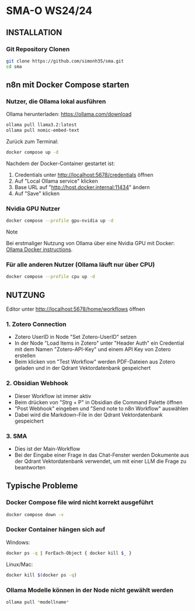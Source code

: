 # SMA-O WS24/24

## INSTALLATION

### Git Repository Clonen
```bash
git clone https://github.com/simonh35/sma.git
cd sma
```

## n8n mit Docker Compose starten

### Nutzer, die Ollama lokal ausführen
Ollama herunterladen: <https://ollama.com/download>
```bash
ollama pull llama3.2:latest
ollama pull nomic-embed-text
```

Zurück zum Terminal:
```bash
docker compose up -d
```
Nachdem der Docker-Container gestartet ist:
1. Credentials unter <http://localhost:5678/credentials> öffnen
2. Auf "Local Ollama service" klicken
3. Base URL auf "http://host.docker.internal:11434" ändern
4. Auf "Save" klicken

### Nvidia GPU Nutzer
```bash
docker compose --profile gpu-nvidia up -d
```

> [!NOTE]
> Bei erstmaliger Nutzung von Ollama über eine Nvidia GPU mit Docker:
> [Ollama Docker instructions](https://github.com/ollama/ollama/blob/main/docs/docker.md).

### Für alle anderen Nutzer (Ollama läuft nur über CPU)
```bash
docker compose --profile cpu up -d
```

## NUTZUNG
Editor unter <http://localhost:5678/home/workflows> öffnen

### 1. Zotero Connection
- Zotero UserID in Node "Set Zotero-UserID" setzen
- In der Node "Load Items in Zotero" unter "Header Auth" ein Credential mit dem Namen "Zotero-API-Key" und einem API Key von Zotero erstellen
- Beim klicken von "Test Workflow" werden PDF-Dateien aus Zotero geladen und in der Qdrant Vektordatenbank gespeichert

### 2. Obsidian Webhook
- Dieser Workflow ist immer aktiv
- Beim drücken von "Strg + P" in Obsidian die Command Palette öffnen
- "Post Webhook" eingeben und "Send note to n8n Workflow" auswählen
- Dabei wird die Markdown-File in der Qdrant Vektordatenbank gespeichert
 
### 3. SMA
- Dies ist der Main-Workflow
- Bei der Eingabe einer Frage in das Chat-Fenster werden Dokumente aus der Qdrant Vektordatenbank verwendet, um mit einer LLM die Frage zu beantworten

## Typische Probleme
### Docker Compose file wird nicht korrekt ausgeführt
```bash
docker compose down -v
```
### Docker Container hängen sich auf
Windows:
```bash
docker ps -q | ForEach-Object { docker kill $_ }
```
Linux/Mac:
```bash
docker kill $(docker ps -q)
```
### Ollama Modelle können in der Node nicht gewählt werden
```bash
ollama pull *modellname*
```
